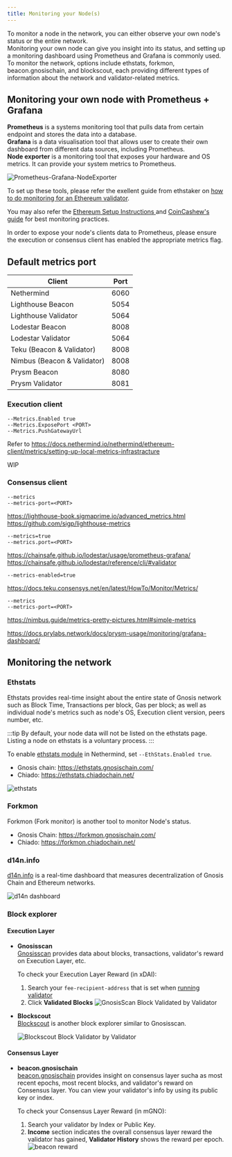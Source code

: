 ```yaml
---
title: Monitoring your Node(s)
---
```


To monitor a node in the network, you can either observe your own node's status or the entire network.     
Monitoring your own node can give you insight into its status, and setting up a monitoring dashboard using Prometheus and Grafana is commonly used.    
To monitor the network, options include ethstats, forkmon, beacon.gnosischain, and blockscout, each providing different types of information about the network and validator-related metrics. 



## Monitoring your own node with Prometheus + Grafana

**Prometheus** is a systems monitoring tool that pulls data from certain endpoint and stores the data into a database.    
**Grafana** is a data visualisation tool that allows user to create their own dashboard from different data sources, including Prometheus.    
**Node exporter** is a monitoring tool that exposes your hardware and OS metrics. It can provide your system metrics to Prometheus.

![Prometheus-Grafana-NodeExporter](../../../static/img/node/prometheus-grafana.png)

To set up these tools, please refer the exellent guide from ethstaker on [how to do monitoring for an Ethereum validator](https://github.com/eth-educators/ethstaker-guides/blob/main/monitoring.md). 

You may also refer the [Ethereum Setup Instructions ](https://launchpad.ethereum.org/en/)and [CoinCashew's guide](https://www.coincashew.com/coins/overview-eth/guide-or-how-to-setup-a-validator-on-eth2-mainnet/part-i-installation/monitoring-your-validator-with-grafana-and-prometheus) for best monitoring practices.


In order to expose your node's clients data to Prometheus, please ensure the execution or consensus client has enabled the appropriate metrics flag.

## Default metrics port
| Client                      | Port |
|-----------------------------|------|
| Nethermind                  | 6060 |
| Lighthouse Beacon           | 5054 |
| Lighthouse Validator        | 5064 |
| Lodestar Beacon             | 8008 |
| Lodestar Validator          | 5064 |
| Teku (Beacon & Validator)   | 8008 |
| Nimbus (Beacon & Validator) | 8008 |
| Prysm Beacon                | 8080 |
| Prysm Validator             | 8081 |

### Execution client

<Tabs>
<TabItem value="Nethermind" label="Nethermind">

    --Metrics.Enabled true
    --Metrics.ExposePort <PORT>
    --Metrics.PushGatewayUrl
 
Refer to https://docs.nethermind.io/nethermind/ethereum-client/metrics/setting-up-local-metrics-infrastracture

</TabItem>

<TabItem value="Erigon" label="Erigon">
WIP
</TabItem>
</Tabs>

### Consensus client
<Tabs>
<TabItem value="lighthouse" label="Lighthouse">

    --metrics
    --metrics-port=<PORT>

  https://lighthouse-book.sigmaprime.io/advanced_metrics.html    
  https://github.com/sigp/lighthouse-metrics
</TabItem>
<TabItem value="Lodestar" label="Lodestar">

    --metrics=true
    --metrics.port=<PORT>

  https://chainsafe.github.io/lodestar/usage/prometheus-grafana/
  https://chainsafe.github.io/lodestar/reference/cli/#validator
 </TabItem>
<TabItem value="Teku" label="Teku">

    --metrics-enabled=true

https://docs.teku.consensys.net/en/latest/HowTo/Monitor/Metrics/

</TabItem>
<TabItem value="Nimbus" label="Nimbus">

    --metrics
    --metrics-port=<PORT>

https://nimbus.guide/metrics-pretty-pictures.html#simple-metrics
</TabItem>
<TabItem value="Prysm" label="Prysm">

https://docs.prylabs.network/docs/prysm-usage/monitoring/grafana-dashboard/
</TabItem>


</Tabs>


## Monitoring the network

### Ethstats
Ethstats provides real-time insight about the entire state of Gnosis network such as Block Time, Transactions per block, Gas per block; as well as individual node's metrics such as node's OS, Execution client version, peers number, etc.

:::tip 
By default, your node data will not be listed on the ethstats page.
Listing a node on ethstats is a voluntary process.
:::

To enable [ethstats module](https://docs.nethermind.io/nethermind/ethereum-client/configuration/ethstats) in Nethermind, set `--EthStats.Enabled true`.

* Gnosis chain: https://ethstats.gnosischain.com/    
* Chiado: https://ethstats.chiadochain.net/

![ethstats](../../../static/img/node/monitor-node/ethstats.png)

### Forkmon
Forkmon (Fork monitor) is another tool to monitor Node's status.     
* Gnosis Chain: https://forkmon.gnosischain.com/    
* Chiado: https://forkmon.chiadochain.net/

### d14n.info
[d14n.info](https://d14n.info/) is a real-time dashboard that measures decentralization of Gnosis Chain and Ethereum networks.

![d14n dashboard](../../../static/img/node/monitor-node/d14n.png)

### Block explorer
#### Execution Layer
* **Gnosisscan**     
[Gnosisscan](https://gnosisscan.io/) provides data about blocks, transactions, validator's reward on Execution Layer, etc.

  To check your Execution Layer Reward (in xDAI):
  1. Search your `fee-recipient-address` that is set when [running validator](../guide/README.md#step-4-run-a-validator)  
  2. Click **Validated Blocks**
  ![GnosisScan Block Validated by Validator](../../../static/img/node/monitor-node/gnosisscan-validated-block.png)

* **Blockscout**     
[Blockscout](https://blockscout.com/xdai/mainnet) is another block explorer similar to Gnosisscan.

  ![Blockscout Block Validator by Validator](../../../static/img/node/monitor-node/blockscout-validated-block.png)

#### Consensus Layer


* **beacon.gnosischain**     
[beacon.gnosischain](https://beacon.gnosischain.com/) provides insight on consensus layer sucha as most recent epochs, most recent blocks, and validator's reward on Consensus layer. You can view your validator's info by using its public key or index.

  To check your Consensus Layer Reward (in mGNO):
  1. Search your validator by Index or Public Key.
  2. **Income** section indicates the overall consensus layer reward the validator has gained, **Validator History** shows the reward per epoch.
  ![beacon reward](../../../static/img/node/monitor-node/beacon-gnosischain-validator-reward.png)


